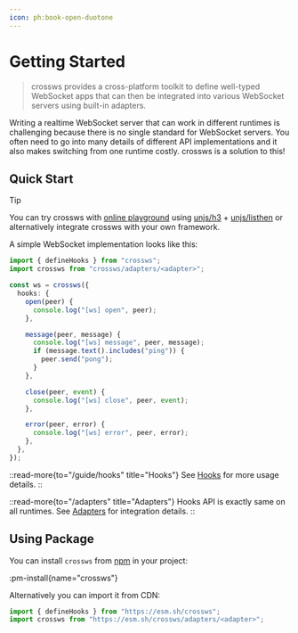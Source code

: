 ```yaml
---
icon: ph:book-open-duotone
---
```


# Getting Started

> crossws provides a cross-platform toolkit to define well-typed WebSocket apps that can then be integrated into various WebSocket servers using built-in adapters.

Writing a realtime WebSocket server that can work in different runtimes is challenging because there is no single standard for WebSocket servers. You often need to go into many details of different API implementations and it also makes switching from one runtime costly. crossws is a solution to this!

## Quick Start

> [!TIP]
> You can try crossws with [online playground](https://stackblitz.com/github/unjs/crossws/tree/main/examples/h3?file=app.ts) using [unjs/h3](https://h3.unjs.io) + [unjs/listhen](https://listhen.unjs.io) or alternatively integrate crossws with your own framework.

A simple WebSocket implementation looks like this:

```ts
import { defineHooks } from "crossws";
import crossws from "crossws/adapters/<adapter>";

const ws = crossws({
  hooks: {
    open(peer) {
      console.log("[ws] open", peer);
    },

    message(peer, message) {
      console.log("[ws] message", peer, message);
      if (message.text().includes("ping")) {
        peer.send("pong");
      }
    },

    close(peer, event) {
      console.log("[ws] close", peer, event);
    },

    error(peer, error) {
      console.log("[ws] error", peer, error);
    },
  },
});
```

::read-more{to="/guide/hooks" title="Hooks"}
See [Hooks](/guide/hooks) for more usage details.
::

::read-more{to="/adapters" title="Adapters"}
Hooks API is exactly same on all runtimes. See [Adapters](/adapters) for integration details.
::

## Using Package

You can install `crossws` from [npm](https://npmjs.com/crossws) in your project:

:pm-install{name="crossws"}

Alternatively you can import it from CDN:

```js
import { defineHooks } from "https://esm.sh/crossws";
import crossws from "https://esm.sh/crossws/adapters/<adapter>";
```
